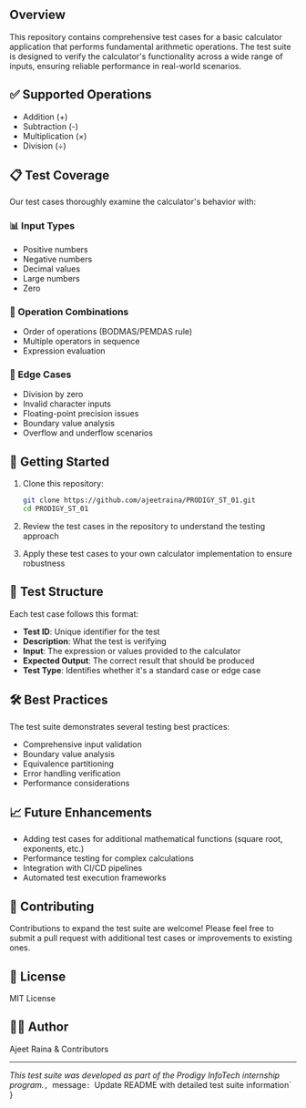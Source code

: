 ## Overview
This repository contains comprehensive test cases for a basic calculator application that performs fundamental arithmetic operations. The test suite is designed to verify the calculator's functionality across a wide range of inputs, ensuring reliable performance in real-world scenarios.

## ✅ Supported Operations
- Addition (+)
- Subtraction (-)
- Multiplication (×)
- Division (÷)

## 📋 Test Coverage
Our test cases thoroughly examine the calculator's behavior with:

### 📊 Input Types
- Positive numbers
- Negative numbers
- Decimal values
- Large numbers
- Zero

### 🔄 Operation Combinations
- Order of operations (BODMAS/PEMDAS rule)
- Multiple operators in sequence
- Expression evaluation

### 🚨 Edge Cases
- Division by zero
- Invalid character inputs
- Floating-point precision issues
- Boundary value analysis
- Overflow and underflow scenarios

## 🚀 Getting Started
1. Clone this repository:
   ```bash
   git clone https://github.com/ajeetraina/PRODIGY_ST_01.git
   cd PRODIGY_ST_01
   ```

2. Review the test cases in the repository to understand the testing approach

3. Apply these test cases to your own calculator implementation to ensure robustness

## 📝 Test Structure
Each test case follows this format:
- **Test ID**: Unique identifier for the test
- **Description**: What the test is verifying
- **Input**: The expression or values provided to the calculator
- **Expected Output**: The correct result that should be produced
- **Test Type**: Identifies whether it's a standard case or edge case

## 🛠️ Best Practices
The test suite demonstrates several testing best practices:
- Comprehensive input validation
- Boundary value analysis
- Equivalence partitioning
- Error handling verification
- Performance considerations

## 📈 Future Enhancements
- Adding test cases for additional mathematical functions (square root, exponents, etc.)
- Performance testing for complex calculations
- Integration with CI/CD pipelines
- Automated test execution frameworks

## 🤝 Contributing
Contributions to expand the test suite are welcome! Please feel free to submit a pull request with additional test cases or improvements to existing ones.

## 📄 License
MIT License

## 👨‍💻 Author
Ajeet Raina & Contributors

---

*This test suite was developed as part of the Prodigy InfoTech internship program.*`,
  `message`: `Update README with detailed test suite information`
}
